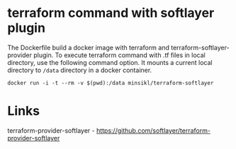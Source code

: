 # terraform command with softlayer plugin
The Dockerfile build a docker image with terraform and terraform-softlayer-provider plugin. 
To execute terraform command with .tf files in local directory, use the following command 
option. It mounts a current local directory to `/data` directory in a docker container.

```
docker run -i -t --rm -v $(pwd):/data minsikl/terraform-softlayer
```

# Links
terraform-provider-softlayer - https://github.com/softlayer/terraform-provider-softlayer
